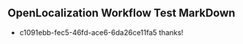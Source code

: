 ## OpenLocalization Workflow Test MarkDown
* c1091ebb-fec5-46fd-ace6-6da26ce11fa5 thanks!

<!--HONumber=Jul16_HO3-->


